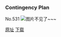 ### Contingency Plan
No.531
![图片不见了~~~](https://imgs.xkcd.com/comics/contingency_plan.png)

[原址](https://xkcd.com//531) [下载](https://imgs.xkcd.com/comics/contingency_plan.png)

